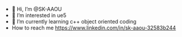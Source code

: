 - 👋 Hi, I’m @SK-AAOU
- 👀 I’m interested in ue5
- 🌱 I’m currently learning c++ object oriented coding
-   How to reach me 
https://www.linkedin.com/in/sk-aaou-32583b244

<!---
SK-AAOU/SK-AAOU is a ✨ special ✨ repository because its `README.md` (this file) appears on your GitHub profile.
You can click the Preview link to take a look at your changes.
--->
